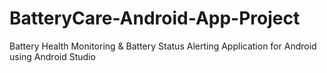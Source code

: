 # BatteryCare-Android-App-Project
 Battery Health Monitoring & Battery Status Alerting Application for Android using Android Studio
